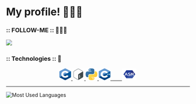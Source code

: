 # My profile! 👨🏻‍🦱

### :: FOLLOW-ME :: 🙋🏻‍♂️

![](https://komarev.com/ghpvc/?username=VitorMob-C&style=flat-square)

### :: Technologies :: :space_invader:
<center>
<p>
    <a href="#">
        <img alt="C" width="32em" height="32em" src="assets/c.png">
    <a href="#">
        <img alt="ShellScript" width="32em" height="32em" src="assets/shell.svg">
    <a href="#">
        <img alt="Python" width="32em" height="32em" src="assets/1200px-Python-logo-notext.svg.svg">
    <a href="#">
        <img alt="C++"   width="32em" height="32em" src="assets/image.png">
    <a href="#">
        <img alt="Assembly" width="40em" height="32em" src="assets/assembly.png">
</a>
</center>
<hr>

<p>
   <img alt="Most Used Languages" height="160em" src="https://github-readme-stats.vercel.app/api/top-langs/?username=VitorMob&hide=html&layout=compact&theme=material-palenight">
</p>


